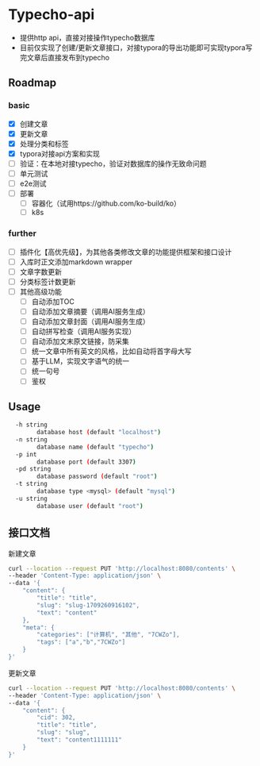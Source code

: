 # Typecho-api

- 提供http api，直接对接操作typecho数据库
- 目前仅实现了创建/更新文章接口，对接typora的导出功能即可实现typora写完文章后直接发布到typecho

## Roadmap

### basic

- [x] 创建文章
- [x] 更新文章
- [x] 处理分类和标签
- [x] typora对接api方案和实现
- [ ] 验证：在本地对接typecho，验证对数据库的操作无致命问题
- [ ] 单元测试
- [ ] e2e测试
- [ ] 部署
  - [ ] 容器化（试用https://github.com/ko-build/ko）
  - [ ] k8s

### further

- [ ] 插件化【高优先级】，为其他各类修改文章的功能提供框架和接口设计
- [ ] 入库时正文添加markdown wrapper
- [ ] 文章字数更新
- [ ] 分类标签计数更新
- [ ] 其他高级功能
  - [ ] 自动添加TOC
  - [ ] 自动添加文章摘要（调用AI服务生成）
  - [ ] 自动添加文章封面（调用AI服务生成）
  - [ ] 自动拼写检查（调用AI服务实现）
  - [ ] 自动添加文末原文链接，防采集
  - [ ] 统一文章中所有英文的风格，比如自动将首字母大写
  - [ ] 基于LLM，实现文字语气的统一
  - [ ] 统一句号
  - [ ] 鉴权

## Usage

```bash
  -h string
    	database host (default "localhost")
  -n string
    	database name (default "typecho")
  -p int
    	database port (default 3307)
  -pd string
    	database password (default "root")
  -t string
    	database type <mysql> (default "mysql")
  -u string
    	database user (default "root")
```

## 接口文档

新建文章
```bash
curl --location --request PUT 'http://localhost:8080/contents' \
--header 'Content-Type: application/json' \
--data '{
    "content": {
        "title": "title",
        "slug": "slug-1709260916102",
        "text": "content"
    },
    "meta": {
        "categories": ["计算机", "其他", "7CWZo"],
        "tags": ["a","b","7CWZo"]
    }
}'
```

更新文章
```bash
curl --location --request PUT 'http://localhost:8080/contents' \
--header 'Content-Type: application/json' \
--data '{
    "content": {
        "cid": 302,
        "title": "title",
        "slug": "slug",
        "text": "content1111111"
    }
}'
```
